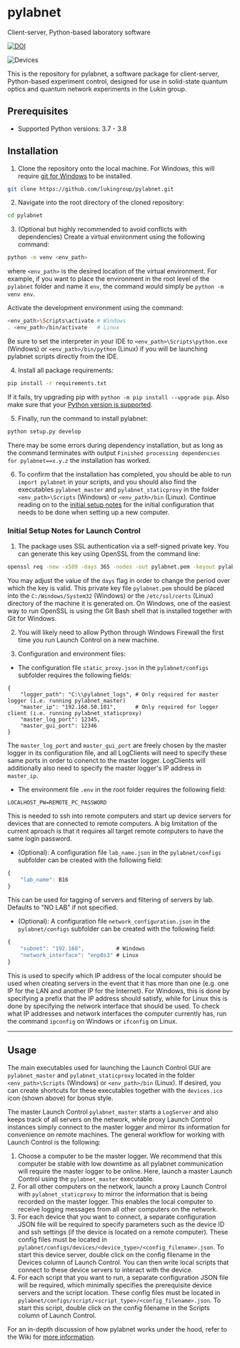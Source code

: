 # pylabnet

Client-server, Python-based laboratory software

[![DOI](https://zenodo.org/badge/219227835.svg)](https://zenodo.org/badge/latestdoi/219227835)

 ![Devices](https://raw.githubusercontent.com/lukingroup/pylabnet/master/devices.ico)

This is the repository for pylabnet, a software package for client-server, Python-based experiment control, designed for use in solid-state quantum optics and quantum network experiments in the Lukin group.

## Prerequisites

* Supported Python versions: 3.7 - 3.8

## Installation

1.  Clone the repository onto the local machine. For Windows, this will require [git for Windows](https://gitforwindows.org/) to be installed.
```bash
git clone https://github.com/lukingroup/pylabnet.git
```

2. Navigate into the root directory of the cloned repository:
```bash
cd pylabnet
```

3. (Optional but highly recommended to avoid conflicts with dependencies) Create a virtual environment using the following command:
```bash
python -m venv <env_path>
```
where `<env_path>` is the desired location of the virtual environment. For example, if you want to place the environment in the root level of the `pylabnet` folder and name it `env`, the command would simply be `python -m venv env`.

Activate the development environment using the command:
```bash
<env_path>\Scripts\activate # Windows
. <env_path>/bin/activate   # Linux
```
Be sure to set the interpreter in your IDE to `<env_path>\Scripts\python.exe` (Windows) or `<env_path>/bin/python` (Linux) if you will be launching pylabnet scripts directly from the IDE.

4.  Install all package requirements:
```bash
pip install -r requirements.txt
```

If it fails, try upgrading pip with `python -m pip install --upgrade pip`. Also make sure that your [Python version is supported](#prerequisites).

5. Finally, run the command to install pylabnet:
```bash
python setup.py develop
```

There may be some errors during dependency installation, but as long as the command terminates with output `Finished processing dependencies for pylabnet==x.y.z` the installation has worked.

6. To confirm that the installation has completed, you should be able to run  `import pylabnet` in your scripts, and you should also find the executables `pylabnet_master` and `pylabnet_staticproxy` in the folder `<env_path>\Scripts` (Windows) or `<env_path>/bin` (Linux). Continue reading on to the [initial setup notes](initial-setup-notes) for the initial configuration that needs to be done when setting up a new computer.


### Initial Setup Notes for Launch Control

1. The package uses SSL authentication via a self-signed private key. You can generate this key using OpenSSL from the command line:
```bash
openssl req -new -x509 -days 365 -nodes -out pylabnet.pem -keyout pylabnet.pem
```
You may adjust the value of the `days` flag in order to change the period over which the key is valid. This private key file `pylabnet.pem` should be placed into the `C:/Windows/System32` (Windows) or the `/etc/ssl/certs` (Linux) directory of the machine it is generated on. On Windows, one of the easiest way to run OpenSSL is using the Git Bash shell that is installed together with Git for Windows.

2. You will likely need to allow Python through Windows Firewall the first time you run Launch Control on a new machine.

3. Configuration and environment files:

* The configuration file `static_proxy.json` in the `pylabnet/configs` subfolder requires the following fields:
```
{
    "logger_path": "C:\\pylabnet_logs", # Only required for master logger (i.e. running pylabnet_master)
    "master_ip": "192.168.50.101",      # Only required for logger client (i.e. running pylabnet_staticproxy)
    "master_log_port": 12345,                  
    "master_gui_port": 12346
}
```
The `master_log_port` and `master_gui_port` are freely chosen by the master logger in its configuration file, and all LogClients will need to specify these same ports in order to conenct to the master logger. LogClients will additionally also need to specify the master logger's IP address in `master_ip`.


* The environment file `.env` in the root folder requires the following field:
```
LOCALHOST_PW=REMOTE_PC_PASSWORD
```
This is needed to ssh into remote computers and start up device servers for devices that are connected to remote computers. A big limitation of the current aproach is that it requires all target remote computers to have the same login password.

* (Optional): A configuration file `lab_name.json` in the `pylabnet/configs` subfolder can be created with the following field:
```javascript
{
    "lab_name": B16
}
```
This can be used for tagging of servers and filtering of servers by lab. Defaults to "NO LAB" if not specified.

* (Optional): A configuration file `network_configuration.json` in the `pylabnet/configs` subfolder can be created with the following field:
```javascript
{
    "subnet": "192.168",          # Windows
    "network_interface": "enp0s3" # Linux
}
```
This is used to specify which IP address of the local computer should be used when creating servers in the event that it has more than one (e.g. one IP for the LAN and another IP for the Internet). For Windows, this is done by specifying a prefix that the IP address should satisfy, while for Linux this is done by specifying the network interface that should be used. To check what IP addresses and network interfaces the computer currently has, run the command `ipconfig` on Windows or `ifconfig` on Linux.  

---

## Usage

The main executables used for launching the Launch Control GUI are `pylabnet_master` and `pylabnet_staticproxy` located in the folder `<env_path>\Scripts` (Windows) or `<env_path>/bin` (Linux). If desired, you can create shortcuts for these executables together with the `devices.ico` icon (shown above) for bonus style. 

The master Launch Control `pylabnet_master` starts a `LogServer` and also keeps track of all servers on the network, while proxy Launch Control instances simply connect to the master logger and mirror its information for convenience on remote machines. The general workflow for working with Launch Control is the following:

1. Choose a computer to be the master logger. We recommend that this computer be stable with low downtime as all pylabnet communication will require the master logger to be online. Here, launch a master Launch Control using the `pylabnet_master` executable.
2. For all other computers on the network, launch a proxy Launch Control with `pylabnet_staticproxy` to mirror the information that is being recorded on the master logger. This enables the local computer to receive logging messages from all other computers on the network.
3. For each device that you want to connect, a separate configuration JSON file will be required to specify parameters such as the device ID and ssh settings (if the device is located on a remote computer). These config files must be located in `pylabnet/configs/devices/<device_type>/<config_filename>.json`. To start this device server, double click on the config filename in the Devices column of Launch Control. You can then write local scripts that connect to these device servers to interact with the device.
4. For each script that you want to run, a separate configuration JSON file will be required, which minimally specifies the prerequisite device servers and the script location. These config files must be located in `pylabnet/configs/script/<script_type>/<config_filename>.json`. To start this script, double click on the config filename in the Scripts column of Launch Control.

For an in-depth discussion of how pylabnet works under the hood, refer to the Wiki for [more information](https://github.com/lukingroup/pylabnet/wiki/1.-Intro-to-pylabnet#key-pylabnet-structure).
